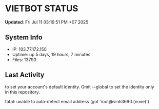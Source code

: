 # VIETBOT STATUS
**Updated**: Fri Jul 11 03:19:51 PM +07 2025

## System Info
- IP: 103.77.172.150
- Uptime: up 5 days, 19 hours, 7 minutes
- Files: 13793

## Last Activity

to set your account's default identity.
Omit --global to set the identity only in this repository.

fatal: unable to auto-detect email address (got 'root@vinh3690.(none)')
